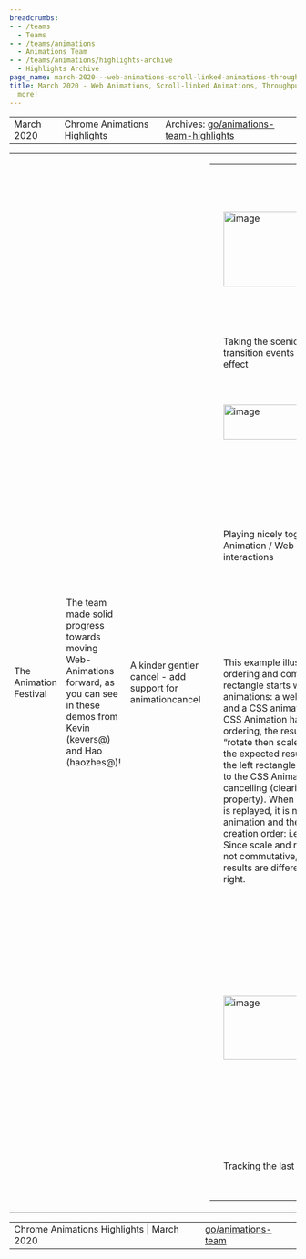 ```yaml
---
breadcrumbs:
- - /teams
  - Teams
- - /teams/animations
  - Animations Team
- - /teams/animations/highlights-archive
  - Highlights Archive
page_name: march-2020---web-animations-scroll-linked-animations-throughput-metrics-and-more
title: March 2020 - Web Animations, Scroll-linked Animations, Throughput Metrics and
  more!
---
```


<table>
<tr>

<td>March 2020</td>

<td>Chrome Animations Highlights</td>

<td>Archives: <a href="http://go/animations-team-highlights">go/animations-team-highlights</a></td>

</tr>
</table>

<table>
<tr>

<td>The Animation Festival</td>

<td>The team made solid progress towards moving Web-Animations forward, as you can see in these demos from Kevin (kevers@) and Hao (haozhes@)!</td>

<td>A kinder gentler cancel - add support for animationcancel</td>

<td><table></td>
<td><tr></td>

<td><td><img alt="image" src="https://lh5.googleusercontent.com/n-dDYATk36izRhk8Cz3rT5xe0LszrOxy-N912z4UE_mNyXXye1zW1yeEqfyi9Ab74tZkNrOPLhkeSXIsMMx5is5yKSy9LxB47Gf2yyNG7dqqCKzS0KNPbGqsVeWaKK3U0VZcDArE" height=132 width=272></td></td>

<td><td>This example illustrates using a combination of CSS animations and CSS transitions, getAnimations, commitStyles and animationcancel to smoothly reset the state of a cancelled CSS animation.</td></td>

<td><td>Performing a commit style prior to cancelling the animation prevents the animation from snapping back to the start position.</td></td>

<td><td>Within the animationcancel listener we can smoothly transition back to the starting point by triggering a CSS transition.</td></td>

<td><td>#box {</td></td>

<td><td> transition: transform 0.5s ease-in-out;</td></td>

<td><td>}</td></td>

<td><td>.slide {</td></td>

<td><td> animation: ...</td></td>

<td><td>}</td></td>

<td><td>document.addEventListener(</td></td>

<td><td> 'animationcancel', (evt) =&gt; {</td></td>

<td><td> if(evt.target != box) return;</td></td>

<td><td> // Smoothly transition back to</td></td>

<td><td> // starting point.</td></td>

<td><td> box.style.transform = 'none';</td></td>

<td><td>});</td></td>

<td><td>function slide() {</td></td>

<td><td> box.classList.add('slide');</td></td>

<td><td>}</td></td>

<td><td>function reset() {</td></td>

<td><td> document.getAnimations().</td></td>

<td><td> forEach(animation =&gt; {</td></td>

<td><td> animation.commitStyles();</td></td>

<td><td> animation.event.target.</td></td>

<td><td> classList.remove('slide');</td></td>

<td><td> });</td></td>

<td><td>}</td></td>

<td></tr></td>
<td><tr></td>

<td><td colspan=2>Taking the scenic route - fix CSS transition events after updating the effect</td></td>

<td></tr></td>
<td><tr></td>

<td><td><img alt="image" src="https://lh3.googleusercontent.com/h4X1AOZRN5TrzSKcCke98ILTBrzYtCcgQR2XwnDubxcZModEokR37BGkqacpWaFoPNSt7TdWsiDA25l8RgSVEYQsR4_ynoNVOsHPnb4dV3jh4JlywYBgArRAYwju_3xHNqJ8N5ib" height=61 width=265></td></td>

<td><td>This example demonstrates a means of customizing the path of a transition by replacing the keyframe effect.</td></td>

<td><td>After changing the effect, events still need to be directed to the original target. Previously, changing the effect resulted in dropping the transitionend or tansitioncancel event, which in turn broke the chain of transitions.</td></td>

<td><td>document.addEventListener(</td></td>

<td><td> 'transitionrun', (evt) =&gt; {</td></td>

<td><td> if (evt.propertyName !=='transform')</td></td>

<td><td> return; </td></td>

<td><td> const animation = circle.getAniamtions()</td></td>

<td><td> .find(anim =&gt;</td></td>

<td><td> anim.transitionProperty ===</td></td>

<td><td> 'transform');</td></td>

<td><td> animation.effect =</td></td>

<td><td> new KeyframeEffect(circle,</td></td>

<td><td> keyframes,</td></td>

<td><td> options);</td></td>

<td><td>});</td></td>

<td><td>document.addEventListener(</td></td>

<td><td> 'transitionend', (evt) =&gt; {</td></td>

<td><td> circle.style.opacity = 0;</td></td>

<td><td>});</td></td>

<td><td>// … wait until rendered … </td></td>

<td><td>circle.style.transform =</td></td>

<td><td> 'translateX(200px)';</td></td>

<td></tr></td>
<td><tr></td>

<td><td colspan=2>Playing nicely together - CSS Animation / Web Animation API interactions</td></td>

<td><td colspan=2><img alt="image" src="https://lh5.googleusercontent.com/AgXlDRi8AKQKKAxYgJ2SdFhDjIvVYtKe2d00lYtqS88DvxrkUUOP-rq7_X0dU9R6cSKKMgkQxiLA8JypElSTPRY5n35KlS5vP-UeTBEDOeksnGufimjfVM0G0fsMWQUfYybDnOLw" height=119 width=580></td></td>

<td><td colspan=2>This demo illustrates how AnimationEvent.updateTiming overrides properties set via CSS properties. The updateTiming API may be used to set/override one or more animation properties. A subsequent change via CSS animation properties must not replace values set via the API call. The override behavior is on a per-property basis.</td></td>

<td><td colspan=2>Resolve animation ordering issues with free vs markup bound animations</td></td>

<td><td colspan=2><img alt="image" src="https://lh4.googleusercontent.com/HNr4kbgj998Pe7W1MmP8PM7JvWnPhmOaezC3q4F8WJ7oX7F9LjJw2wm_6JCj3L4SNSWEMaipsGlOClXVyIapJJpv35kX8-zPpTuNiaNwScjH-jHxN0SnKbLrOuytmZrtuHadNNzv" height=249 width=453></td></td>

<td></tr></td>
<td><tr></td>

<td><td colspan=2>This example illustrates effect ordering and composite: add. Each rectangle starts with a pair of animations: a web animation (scale), and a CSS animation (rotation). As the CSS Animation has lower composite ordering, the resultant animation is “rotate then scale” which indicates the expected result from before. In the left rectangle, we grab a reference to the CSS Animation before cancelling (clearing the animation property). When the rotate animation is replayed, it is now a “free” animation and the ordering flips to be creation order: i.e. “scale then rotate”. Since scale and rotate operations are not commutative, we can find the end results are different from the left to right.</td></td>

<td><td colspan=2>--- To be continued ---</td></td>

<td><td colspan=2>Special thanks to Rob (flackr@) and Majid (majidvp@) who reviewed 40+ non-trivial patches for the excellent work.</td></td>

<td><td colspan=2>Scroll-linked Animations</td></td>

<td><td colspan=2>On the standardization front, Majid triaged all outstanding specification issues and identified <a href="https://github.com/w3c/csswg-drafts/milestone/6">12 of them</a> as P1 for the First Public Working Draft (FPWD). Rob proposed <a href="https://github.com/w3c/csswg-drafts/issues/4862">progress-based animations</a> for cleaner developer ergonomic (<a href="https://github.com/w3c/csswg-drafts/pull/4890">pull request</a>) getting rid of the arbitrary duration that is currently needed. And Olga (gerchiko@microsoft.com) drove the discussion on the inactive timeline spec <a href="https://github.com/w3c/csswg-drafts/issues/2066">issue</a> and proposed the timeline state <a href="https://edotor.net/?engine=dot#digraph%20G%20%7B%0A%20%20node%20%5Bfontsize%3D8%5D%3B%0A%20%20%2F%2F%20States%0A%20%20%22Idle%22%20%5Blabel%3D%22Idle%5CnST%20%3D%20null%5CnHT%20%3D%20null%5CnTask%20%3D%20none%5Cn%3D%3D%3D%3D%3D%3D%3D%5Cncurrent_time%3Dunresolved%5Cnplay_state%3Didle%22%5D%0A%20%20%20%20subgraph%20cluster_0%20%7B%0A%20%20%20%20%20%20%20%20style%3Dfilled%3B%0A%20%20%20%20%20%20%20%20color%3Dlightgrey%3B%0A%20%20%20%20%20%20%20%20node%20%5Bstyle%3Dfilled%2Ccolor%3Dwhite%5D%3B%0A%20%20%20%20%20%20%20%20%22Play-pending%20(HT%2C%20TL%20Inactive)%22%20%5Blabel%3D%22Play-pending%20HT%5CnST%20%3D%20null%5CnHT%20%3D%20resolved%5CnTask%20%3D%20play%5Cn%3D%3D%3D%3D%3D%3D%3D%5Cncurrent_time%3Dresolved%5Cnplay_state%3Drunning%22%2C%20color%3Dyellow%5D%0A%20%20%20%20%20%20%20%20%22Play-pending%20(ST%2C%20TL%20Inactive)%22%20%5Blabel%3D%22Play-pending%20ST%5CnST%20%3D%20resolved%5CnHT%20%3D%20null%5CnTask%20%3D%20play%5Cn%3D%3D%3D%3D%3D%3D%3D%5Cncurrent_time%3Dnull%5Cnplay_state%3Drunning%22%2C%20color%3Dlightyellow1%5D%0A%20%20%20%20%20%20%20%20%22Pause-pending%20(HT%2C%20TL%20Inactive)%22%20%5Blabel%3D%22Pause-pending%20HT%5CnST%20%3D%20null%5CnHT%20%3D%20resolved%5CnTask%20%3D%20pause%5Cn%3D%3D%3D%3D%3D%3D%3D%5Cncurrent_time%3Dresolved%5Cnplay_state%3Dpaused%22%2C%20color%3Dlightskyblue1%5D%0A%20%20%20%20%20%20%20%20%22Pause-pending%20(ST%2C%20TL%20Inactive)%22%20%5Blabel%3D%22Pause-pending%20ST%5CnST%20%3D%20resolved%5CnHT%20%3D%20null%5CnTask%20%3D%20pause%5Cn%3D%3D%3D%3D%3D%3D%3D%5Cncurrent_time%3Dnull%5Cnplay_state%3Dpaused%22%2C%20color%3Daquamarine2%5D%0A%20%20%20%20%20%20%20%20%22Running%20(TL%20Inactive)%22%20%5Blabel%3D%22Running%5CnST%20%3D%20resolved%5CnHT%20%3D%20null%5CnTask%20%3D%20none%5Cn%3D%3D%3D%3D%3D%3D%3D%5Cncurrent_time%3Dnull%5Cnplay_state%3Drunning%22%2C%20color%3Dlemonchiffon2%5D%0A%20%20%20%20%20%20%20%20%22Paused%20(TL%20Inactive)%22%20%5Blabel%3D%22Paused%5CnST%20%3D%20null%5CnHT%20%3D%20resolved%5CnTask%20%3D%20none%5Cn%3D%3D%3D%3D%3D%3D%3D%5Cncurrent_time%3Dresolved%5Cnplay_state%3Dpaused%22%2C%20color%3Dgold1%5D%20%20%20%20%20%20%0A%20%20%20%20%20%20%20%20label%20%3D%20%22Timeline%20Inactive%22%3B%0A%20%20%20%20%7D%0A%0A%20%20%20%20subgraph%20cluster_1%20%7B%0A%20%20%20%20%20%20%20%20node%20%5Bstyle%3Dfilled%20fontsize%3D8%5D%3B%20%20%20%20%20%0A%20%20%20%20%20%20%20%20label%20%3D%20%22Timeline%20Active%22%3B%0A%20%20%20%20%20%20%20%20color%3Dblue%0A%20%20%20%20%20%20%20%20%22Play-pending%20(HT%2C%20TL%20Active)%22%20%5Blabel%3D%22Play-pending%20HT%5CnST%20%3D%20null%5CnHT%20%3D%20resolved%5CnTask%20%3D%20play%5Cn%3D%3D%3D%3D%3D%3D%3D%5Cncurrent_time%3Dresolved%5Cnplay_state%3Drunning%22%2C%20color%3Dyellow%5D%0A%20%20%20%20%20%20%20%20%22Play-pending%20(ST%2C%20TL%20Active)%22%20%5Blabel%3D%22Play-pending%20ST%5CnST%20%3D%20resolved%5CnHT%20%3D%20null%5CnTask%20%3D%20play%5Cn%3D%3D%3D%3D%3D%3D%3D%5Cncurrent_time%3Dresolved%5Cnplay_state%3Drunning%22%2C%20color%3Dlightyellow1%5D%0A%20%20%20%20%20%20%20%20%22Pause-pending%20(HT%2C%20TL%20Active)%22%20%5Blabel%3D%22Pause-pending%20HT%5CnST%20%3D%20null%5CnHT%20%3D%20resolved%5CnTask%20%3D%20pause%5Cn%3D%3D%3D%3D%3D%3D%3D%5Cncurrent_time%3Dresolved%5Cnplay_state%3Dpaused%22%2C%20color%3Dlightskyblue1%5D%0A%20%20%20%20%20%20%20%20%22Pause-pending%20(ST%2C%20TL%20Active)%22%20%5Blabel%3D%22Pause-pending%20ST%5CnST%20%3D%20resolved%5CnHT%20%3D%20null%5CnTask%20%3D%20pause%5Cn%3D%3D%3D%3D%3D%3D%3D%5Cncurrent_time%3Dresolved%5Cnplay_state%3Dpaused%22%2C%20color%3Daquamarine2%5D%0A%20%20%20%20%20%20%20%20%22Running%20(TL%20Active)%22%20%5Blabel%3D%22Running%5CnST%20%3D%20resolved%5CnHT%20%3D%20null%5CnTask%20%3D%20none%5Cn%3D%3D%3D%3D%3D%3D%3D%5Cncurrent_time%3Dresolved%5Cnplay_state%3Drunning%22%2C%20color%3Dlemonchiffon2%5D%0A%20%20%20%20%20%20%20%20%22Paused%20(TL%20Active)%22%20%5Blabel%3D%22Paused%5CnST%20%3D%20null%5CnHT%20%3D%20resolved%5CnTask%20%3D%20none%5Cn%3D%3D%3D%3D%3D%3D%3D%5Cncurrent_time%3Dresolved%5Cnplay_state%3Dpaused%22%2C%20color%3Dgold1%5D%0A%0A%20%20%20%20%7D%0A%20%20%0A%20%20%0A%20%20%2F%2F%20Idle%20state%0A%20%20%22Idle%22%20-%3E%20%22Play-pending%20(ST%2C%20TL%20Active)%22%20%5B%20label%3D%22play()%22%20color%3D%22red%22%20%5D%0A%20%20%22Idle%22%20-%3E%20%22Pause-pending%20(ST%2C%20TL%20Active)%22%20%5B%20label%3D%22pause()%22%20color%3D%22green%22%20%5D%0A%20%20%22Idle%22%20-%3E%20%22Play-pending%20(ST%2C%20TL%20Inactive)%22%20%5B%20label%3D%22play()%22%20color%3D%22red%22%20%5D%0A%20%20%22Idle%22%20-%3E%20%22Pause-pending%20(ST%2C%20TL%20Inactive)%22%20%5B%20label%3D%22pause()%22%20color%3D%22green%22%20%5D%0A%0A%20%20%2F%2F%20Play-pending%20(HT%2C%20TL%20Active)%20state%0A%20%20%22Play-pending%20(HT%2C%20TL%20Active)%22%20-%3E%20%22Running%20(TL%20Active)%22%20%5B%20label%3D%22ready%22%20style%3Ddashed%20%5D%0A%20%20%22Play-pending%20(HT%2C%20TL%20Active)%22%20-%3E%20%22Play-pending%20(HT%2C%20TL%20Active)%22%20%5B%20label%3D%22play()%22%20color%3D%22red%22%20%5D%0A%20%20%22Play-pending%20(HT%2C%20TL%20Active)%22%20-%3E%20%22Pause-pending%20(HT%2C%20TL%20Active)%22%20%5B%20label%3D%22pause()%22%20color%3D%22green%22%20%5D%0A%20%20%22Play-pending%20(HT%2C%20TL%20Active)%22%20-%3E%20%22Play-pending%20(HT%2C%20TL%20Inactive)%22%20%5B%20label%3D%22Inactive%22%20color%3D%22gray%22%20%5D%0A%0A%20%20%2F%2F%20Play-pending%20state%20(ST%2C%20TL%20Active)%0A%20%20%22Play-pending%20(ST%2C%20TL%20Active)%22%20-%3E%20%22Running%20(TL%20Active)%22%20%5B%20label%3D%22ready%22%20style%3Ddashed%20%5D%0A%20%20%22Play-pending%20(ST%2C%20TL%20Active)%22%20-%3E%20%22Play-pending%20(ST%2C%20TL%20Active)%22%20%5B%20label%3D%22play()%22%20color%3D%22red%22%20%5D%0A%20%20%22Play-pending%20(ST%2C%20TL%20Active)%22%20-%3E%20%22Pause-pending%20(ST%2C%20TL%20Active)%22%20%5B%20label%3D%22pause()%22%20color%3D%22green%22%20%5D%0A%20%20%22Play-pending%20(ST%2C%20TL%20Active)%22%20-%3E%20%22Play-pending%20(ST%2C%20TL%20Inactive)%22%20%5B%20label%3D%22Inactive%22%20color%3D%22gray%22%20%5D%0A%0A%20%20%2F%2F%20Pause-pending%20(HT%2C%20TL%20Active)%20state%0A%20%20%22Pause-pending%20(HT%2C%20TL%20Active)%22%20-%3E%20%22Paused%20(TL%20Active)%22%20%5B%20label%3D%22ready%22%20style%3Ddashed%20%5D%0A%20%20%22Pause-pending%20(HT%2C%20TL%20Active)%22%20-%3E%20%22Play-pending%20(HT%2C%20TL%20Active)%22%20%5B%20label%3D%22play()%22%20color%3D%22red%22%20%5D%0A%20%20%22Pause-pending%20(HT%2C%20TL%20Active)%22%20-%3E%20%22Pause-pending%20(HT%2C%20TL%20Active)%22%20%5B%20label%3D%22pause()%22%20color%3D%22green%22%20%5D%0A%20%20%22Pause-pending%20(HT%2C%20TL%20Active)%22%20-%3E%20%22Pause-pending%20(HT%2C%20TL%20Inactive)%22%20%5B%20label%3D%22Inactive%22%20color%3D%22gray%22%20%5D%0A%0A%20%20%2F%2F%20Pause-pending%20(ST%2C%20TL%20Active)%20state%0A%20%20%22Pause-pending%20(ST%2C%20TL%20Active)%22%20-%3E%20%22Paused%20(TL%20Active)%22%20%5B%20label%3D%22ready%22%20style%3Ddashed%20%5D%0A%20%20%2F%2F%20(Following%20is%20the%20aborted%20paused%20behavior)%0A%20%20%22Pause-pending%20(ST%2C%20TL%20Active)%22%20-%3E%20%22Play-pending%20(ST%2C%20TL%20Active)%22%20%5B%20label%3D%22play()%22%20color%3D%22red%22%20%5D%0A%20%20%22Pause-pending%20(ST%2C%20TL%20Active)%22%20-%3E%20%22Pause-pending%20(ST%2C%20TL%20Active)%22%20%5B%20label%3D%22pause()%22%20color%3D%22green%22%20%5D%0A%20%20%22Pause-pending%20(ST%2C%20TL%20Active)%22%20-%3E%20%22Pause-pending%20(ST%2C%20TL%20Inactive)%22%20%5B%20label%3D%22Inactive%22%20color%3D%22gray%22%20%5D%0A%0A%20%20%2F%2F%20Running%20state%0A%20%20%22Running%20(TL%20Active)%22%20-%3E%20%22Running%20(TL%20Active)%22%20%5B%20label%3D%22play()%22%20color%3D%22red%22%20%5D%0A%20%20%22Running%20(TL%20Active)%22%20-%3E%20%22Pause-pending%20(ST%2C%20TL%20Active)%22%20%5B%20label%3D%22pause()%22%20color%3D%22green%22%20%5D%0A%20%20%22Running%20(TL%20Active)%22%20-%3E%20%22Running%20(TL%20Inactive)%22%20%5B%20label%3D%22Inactive%22%20color%3D%22gray%22%20%5D%0A%0A%20%20%2F%2F%20Paused%20state%0A%20%20%22Paused%20(TL%20Active)%22%20-%3E%20%22Paused%20(TL%20Active)%22%20%5B%20label%3D%22pause()%22%20color%3D%22green%22%20%5D%0A%20%20%22Paused%20(TL%20Active)%22%20-%3E%20%22Play-pending%20(HT%2C%20TL%20Active)%22%20%5B%20label%3D%22play()%22%20color%3D%22red%22%20%5D%0A%20%20%22Paused%20(TL%20Active)%22%20-%3E%20%22Paused%20(TL%20Inactive)%22%20%5B%20label%3D%22Inactive%22%20color%3D%22gray%22%20%5D%0A%20%20%0A%20%20%2F%2FPlay-pending%20(HT%2C%20TL%20Inactive)%20state%0A%20%20%22Play-pending%20(HT%2C%20TL%20Inactive)%22%20-%3E%20%22Play-pending%20(HT%2C%20TL%20Inactive)%22%20%5B%20label%3D%22play()%22%20color%3D%22red%22%20%5D%0A%20%20%22Play-pending%20(HT%2C%20TL%20Inactive)%22%20-%3E%20%22Pause-pending%20(HT%2C%20TL%20Inactive)%22%20%5B%20label%3D%22pause()%22%20color%3D%22green%22%20%5D%0A%20%20%22Play-pending%20(HT%2C%20TL%20Inactive)%22%20-%3E%20%22Play-pending%20(HT%2C%20TL%20Active)%22%20%5B%20label%3D%22Active%22%20color%3D%22black%22%20%5D%0A%20%20%0A%20%20%2F%2FPlay-pending%20(ST%2C%20TL%20Inactive)%0A%20%20%22Play-pending%20(ST%2C%20TL%20Inactive)%22%20-%3E%20%22Play-pending%20(ST%2C%20TL%20Inactive)%22%20%5B%20label%3D%22play()%22%20color%3D%22red%22%20%5D%0A%20%20%22Play-pending%20(ST%2C%20TL%20Inactive)%22%20-%3E%20%22Pause-pending%20(ST%2C%20TL%20Inactive)%22%20%5B%20label%3D%22pause()%22%20color%3D%22green%22%20%5D%0A%20%20%22Play-pending%20(ST%2C%20TL%20Inactive)%22%20-%3E%20%22Play-pending%20(ST%2C%20TL%20Active)%22%20%5B%20label%3D%22Active%22%20color%3D%22black%22%20%5D%0A%20%20%0A%20%20%2F%2FPause-pending%20(HT%2C%20TL%20Inactive)%0A%20%20%22Pause-pending%20(HT%2C%20TL%20Inactive)%22%20-%3E%20%22Play-pending%20(HT%2C%20TL%20Inactive)%22%20%5B%20label%3D%22play()%22%20color%3D%22red%22%20%5D%0A%20%20%22Pause-pending%20(HT%2C%20TL%20Inactive)%22%20-%3E%20%22Pause-pending%20(HT%2C%20TL%20Inactive)%22%20%5B%20label%3D%22pause()%22%20color%3D%22green%22%20%5D%0A%20%20%22Pause-pending%20(HT%2C%20TL%20Inactive)%22%20-%3E%20%22Pause-pending%20(HT%2C%20TL%20Active)%22%20%5B%20label%3D%22Active%22%20color%3D%22black%22%20%5D%0A%20%20%0A%20%20%2F%2FPause-pending%20(ST%2C%20TL%20Inactive)%0A%20%20%22Pause-pending%20(ST%2C%20TL%20Inactive)%22%20-%3E%20%22Play-pending%20(ST%2C%20TL%20Inactive)%22%20%5B%20label%3D%22play()%22%20color%3D%22red%22%20%5D%0A%20%20%22Pause-pending%20(ST%2C%20TL%20Inactive)%22%20-%3E%20%22Pause-pending%20(ST%2C%20TL%20Inactive)%22%20%5B%20label%3D%22pause()%22%20color%3D%22green%22%20%5D%0A%20%20%22Pause-pending%20(ST%2C%20TL%20Inactive)%22%20-%3E%20%22Pause-pending%20(ST%2C%20TL%20Active)%22%20%5B%20label%3D%22Active%22%20color%3D%22black%22%20%5D%0A%20%20%0A%20%20%2F%2FTL%20Inactive%0A%20%20%22Running%20(TL%20Inactive)%22%20-%3E%20%22Running%20(TL%20Inactive)%22%20%5B%20label%3D%22play()%22%20color%3D%22red%22%20%5D%0A%20%20%22Running%20(TL%20Inactive)%22%20-%3E%20%22Pause-pending%20(ST%2C%20TL%20Inactive)%22%20%5B%20label%3D%22pause()%22%20color%3D%22green%22%20%5D%0A%20%20%22Running%20(TL%20Inactive)%22%20-%3E%20%22Running%20(TL%20Active)%22%20%5B%20label%3D%22Active%22%20color%3D%22black%22%20%5D%0A%20%20%0A%20%20%2F%2FPaused%20(TL%20Inactive)%0A%20%20%22Paused%20(TL%20Inactive)%22%20-%3E%20%22Paused%20(TL%20Inactive)%22%20%5B%20label%3D%22pause()%22%20color%3D%22green%22%20%5D%0A%20%20%22Paused%20(TL%20Inactive)%22%20-%3E%20%22Play-pending%20(HT%2C%20TL%20Inactive)%22%20%5B%20label%3D%22play()%22%20color%3D%22red%22%20%5D%0A%20%20%22Paused%20(TL%20Inactive)%22%20-%3E%20%22Paused%20(TL%20Active)%22%20%5B%20label%3D%22Active%22%20color%3D%22black%22%20%5D%0A%7D%0A">chart</a>.</td></td>

<td><td colspan=2>On the implementation side, this sprint Yi (yigu@) added support for running scroll-linked animations on the compositor to free them from the <a href="https://codepen.io/yigu/full/ExjJVQr">busy main thread</a>, Majid <a href="https://chromium-review.googlesource.com/c/chromium/src/+/2070673">landed</a> the initial patch IDL changes to support <a href="https://github.com/w3c/csswg-drafts/issues/4337">element-based scroll offset, and</a> Jordan (jortaylo@microsoft.com) added ScrollTimeline.phase which will be used specially to replace the fill mode.</td></td>

<td><td colspan=2><img alt="image" src="https://lh3.googleusercontent.com/1W1LxJTG6s7Znk7NhC_evWlDBQcxcSC9rAnT3iVPhyMDdFbte5t95MFGv5mjeeYcDgGpmKI40RVm370kDHCKlCKOYfXxtfiiSE5a5umWNf18l88HNyH5x0YvDSXJbww0hb_Jz1Oe" height=258 width=281><img alt="image" src="https://lh4.googleusercontent.com/Xj2XRYqsx2AL-quX7e2OYg3JmhJzzvONhBsZEPSImL_3HnP42tmS1hUn96J1RW1vi8wpDu-IfqAend__rYuE6Ulo1yYKrH0wc5RixwQ8t2USAzj6A3I4iHeyaSDkS4VyX4LfgSMQ" height=259 width=282></td></td>

<td><td colspan=2>Left: the animation becomes janky after adding artificial jank on the main thread.</td></td>

<td><td colspan=2>Right: the animation is composited therefore it’s still smooth with artificial jank.</td></td>

<td><td colspan=2>Finally after sprints of hard work on the rather complex problem, Olga landed the scroll snapshotting <a href="https://chromium-review.googlesource.com/c/chromium/src/+/2005629">work</a> to make the timeline invalidation correct and avoid<a href="https://docs.google.com/presentation/d/12UNGCTJybiL5gEMAGY2f-05WxXARvNz4k-RS02qgNuU/edit#slide=id.g740960215a_1_0"> potential layout cycles</a>. This was a ship-blocker! \\ o /</td></td>

<td><td colspan=2>Frame Throughput Metrics</td></td>

<td><td colspan=2>Xida (xidachen@) made solid progress on refining high-level metrics to measure renderer performance this sprint.</td></td>

<td><td colspan=2>Thread throughput unification</td></td>

<td></tr></td>
<td><tr></td>

<td><td><img alt="image" src="https://lh5.googleusercontent.com/C-IASVz_2FBnKTJAeqH9H1PNUdfRq8RQ2QOr_pA0cYTFOcR7lH8-voMoVsXMMVHTsLHyHI32FUJgNHXNpqOS6cUbDJQPfbymI9nkTUBOFz3P7t9HUspopVAOLvUIGYGsHXm0bG_K" height=112 width=187></td></td>

<td><td>Top: width animation runs on the main thread</td></td>

<td><td>Bottom: transform animation runs on compositor</td></td>

<td><td>When we have animations running on both main thread and compositor we used to report the one with worse throughput regardless. e.g. the transform animation’s throughput is ~98%; the width animation starts 3 seconds after and its throughput is ~10%. In the past we reported 10%. Now when we are not expecting to produce a main frame such as the first 3 seconds, we take the compositor throughput therefore the reported throughput is ~65%.</td></td>

<td></tr></td>
<td><tr></td>

<td><td colspan=2>Tracking the last frame</td></td>

<td><td colspan=2>It’s possible that after a BeginImpl\[Main\]Frame is reported, the tracker is scheduled to terminate. e.g. an impl-frame could have started right before a sequence stops such as the end of a touch scroll. We will completely lose track of it under such circumstances. With Xida’s <a href="https://chromium-review.googlesource.com/c/chromium/src/+/2079134">work</a>, we can now track the last BeginImplFrame and soon the last BeginMainFrame. </td></td>

<td></tr></td>
<td></table></td>

</tr>
</table>

<table>
<tr>

<td>Chrome Animations Highlights | March 2020</td>

<td><a href="http://go/animations-team">go/animations-team</a></td>

</tr>
</table>

